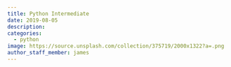```yaml
---
title: Python Intermediate
date: 2019-08-05
description: 
categories:
  - python
image: https://source.unsplash.com/collection/375719/2000x1322?a=.png
author_staff_member: james
---
```

